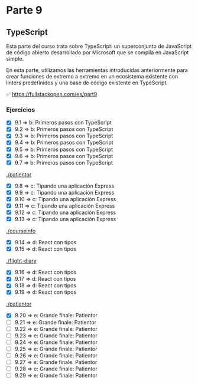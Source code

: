 # Parte 9

## TypeScript

Esta parte del curso trata sobre TypeScript: un superconjunto de JavaScript de código abierto desarrollado por Microsoft que se compila en JavaScript simple.

En esta parte, utilizamos las herramientas introducidas anteriormente para crear funciones de extremo a extremo en un ecosistema existente con linters predefinidos y una base de código existente en TypeScript.

✅ https://fullstackopen.com/es/part9

### Ejercicios

- [x] 9.1 => b: Primeros pasos con TypeScript
- [x] 9.2 => b: Primeros pasos con TypeScript
- [x] 9.3 => b: Primeros pasos con TypeScript
- [x] 9.4 => b: Primeros pasos con TypeScript
- [x] 9.5 => b: Primeros pasos con TypeScript
- [x] 9.6 => b: Primeros pasos con TypeScript
- [x] 9.7 => b: Primeros pasos con TypeScript

[./patientor](https://github.com/ignacioFernandezJeansalle/fullstackopen-part9-typescript/tree/main/patientor)

- [x] 9.8 => c: Tipando una aplicación Express
- [x] 9.9 => c: Tipando una aplicación Express
- [x] 9.10 => c: Tipando una aplicación Express
- [x] 9.11 => c: Tipando una aplicación Express
- [x] 9.12 => c: Tipando una aplicación Express
- [x] 9.13 => c: Tipando una aplicación Express

[./courseinfo](https://github.com/ignacioFernandezJeansalle/fullstackopen-part9-typescript/tree/main/courseinfo)

- [x] 9.14 => d: React con tipos
- [x] 9.15 => d: React con tipos

[./flight-diary](https://github.com/ignacioFernandezJeansalle/fullstackopen-part9-typescript/tree/main/flight-diary)

- [x] 9.16 => d: React con tipos
- [x] 9.17 => d: React con tipos
- [x] 9.18 => d: React con tipos
- [x] 9.19 => d: React con tipos

[./patientor](https://github.com/ignacioFernandezJeansalle/fullstackopen-part9-typescript/tree/main/patientor)

- [x] 9.20 => e: Grande finale: Patientor
- [ ] 9.21 => e: Grande finale: Patientor
- [ ] 9.22 => e: Grande finale: Patientor
- [ ] 9.23 => e: Grande finale: Patientor
- [ ] 9.24 => e: Grande finale: Patientor
- [ ] 9.25 => e: Grande finale: Patientor
- [ ] 9.26 => e: Grande finale: Patientor
- [ ] 9.27 => e: Grande finale: Patientor
- [ ] 9.28 => e: Grande finale: Patientor
- [ ] 9.29 => e: Grande finale: Patientor
